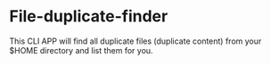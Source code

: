 # File-duplicate-finder

This CLI APP will find all duplicate files (duplicate content) from your $HOME directory and list them for you.


